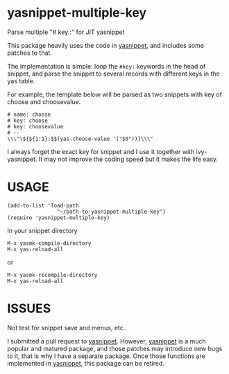 # yasnippet-multiple-key

Parse multiple "# key :" for JIT yasnippet

This package heavily uses the code in [yasnippet](https://github.com/joaotavora/yasnippet), and includes some patches to that.

The implementation is simple: loop the `#key:` keywords in the head of snippet, and parse the snippet to several records with different keys in the yas table.

For example, the template below will be parsed as two snippets with key of choose and choosevalue.

```
# name: choose
# key: choose
# key: choosevalue
# --
\\\"\${${1:1}:$$(yas-choose-value '("$0"))}\\\"
```

I always forget the exact key for snippet and I use it together with ivy-yasnippet. It may not improve the coding speed but it makes the life easy.

# USAGE

```
(add-to-list 'load-path
                "~/path-to-yasnippet-multiple-key")
(require 'yasnippet-multiple-key)
```

In your snippet directory
```
M-x yasmk-compile-directory
M-x yas-reload-all
```

or 
```
M-x yasmk-recompile-directory
M-x yas-reload-all
```


# ISSUES

Not test for snippet save and menus, etc..

I submitted a pull request to [yasnippet](https://github.com/joaotavora/yasnippet). However, [yasnippet](https://github.com/joaotavora/yasnippet) is a much popular and matured package, and those patches may introduce new bugs to it, that is why I have a separate package. Once those functions are implemented in [yasnippet](https://github.com/joaotavora/yasnippet), this package can be retired.
